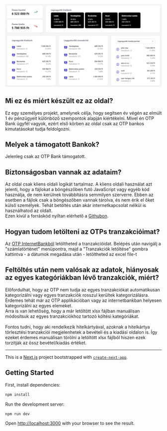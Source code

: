 ![](/public/og-image.jpg?raw=true)

## Mi ez és miért készült ez az oldal?

Ez egy személyes projekt, amelynek célja, hogy segítsen év végén az elmúlt 1 év pénzügyeit különböző szempontok alapján kiértékelni. Mivel én OTP Bank ügyfél vagyok, ezért első körben az oldal csak az OTP bankos kimutatásokat tudja feldolgozni.

## Melyek a támogatott Bankok?

Jelenleg csak az OTP Bank támogatott.

## Biztonságosban vannak az adataim?

Az oldal csak kliens oldali logikát tartalmaz. A kliens oldali használat azt jelenti, hogy a fájlokat a böngészőben futó JavaScript vagy egyéb kód használja,
de nem kerülnek továbbításra semmilyen szerverre. Ebben az esetben a fájlok csak a böngészőben vannak tárolva, és nem érik el őket külső személyek.
Tehát betöltés után akár internetkapcsolat nélkül is használhatod az oldalt.<br> Ezen kívül a forráskód nyíltan elérhető
a <a href="#" target="_blank" rel="noreferrer noopener">Githubon</a>.

## Hogyan tudom letölteni az OTPs tranzakcióimat?

Az <a href="https://internetbank.otpbank.hu/" target="_blank" rel="noreferrer noopener">OTP InternetBankból</a>
letöltheted a tranzakcióidat. Belépés után navigálj a "számlatörténet" menüpontra, majd
a "Tranzakciók letöltése" gombra kattintva - a dátumok megadása után - letöltheted az excel file-t

## Feltöltés után nem valósak az adatok, hiányosak az egyes kategóriákban lévő tranzakciók, miért?

Előfordulhat, hogy az OTP nem tudja az egyes tranzakciókat automatikusan kategorizálni vagy egyes tranzakciók rosszul kerültek kategorizálásra.
Érdemes tehát már az OTP applikációban vagy az internetbankban helyesen kategorizálni az egyes elemeket.<br />
Arra is van lehetőség, hogy a már letöltött xlsx fájlban manuálisan módosítsuk az egyes tranzakciókhoz tartozó költési kategóriákat.<br /> <br />
Fontos tudni, hogy aki rendelkezik hitelkártyával, azoknak a hitelkártya törlesztési tranzakciói megjelenhetek a bevételi és a kiadási oldalon is.
Így ezeket érdemes manuálisan törölni a letöltött xlsx fájlból hiszen ezek torzítják az össz bevétel/kiadás értéket.

---

This is a [Next.js](https://nextjs.org/) project bootstrapped with [`create-next-app`](https://github.com/vercel/next.js/tree/canary/packages/create-next-app).

## Getting Started

First, install dependencies:

```bash
npm install
```

Run the development server:

```bash
npm run dev
```

Open [http://localhost:3000](http://localhost:3000) with your browser to see the result.
